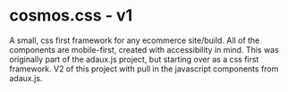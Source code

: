 # cosmos.css - v1
A small, css first framework for any ecommerce site/build. All of the components are mobile-first, created with accessibility in mind. This was originally part of the adaux.js project, but starting over as a css first framework.
V2 of this project with pull in the javascript components from adaux.js.

